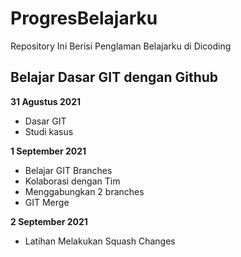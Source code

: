 # ProgresBelajarku

Repository Ini Berisi Penglaman Belajarku di Dicoding

## Belajar Dasar GIT dengan Github

**31 Agustus 2021**
  * Dasar GIT
  * Studi kasus

**1 September 2021**
 * Belajar GIT Branches
 * Kolaborasi dengan Tim
 * Menggabungkan 2 branches
 * GIT Merge

**2 September 2021**
 * Latihan Melakukan Squash Changes


